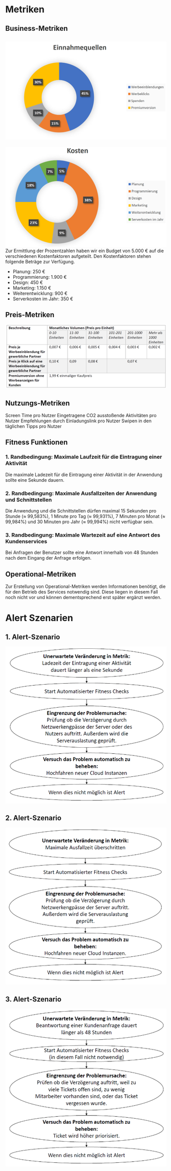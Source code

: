 # Metriken

## Business-Metriken
![Business-Metrik Einnahmequellen](Metriken-Raw/Businessmetriken1.PNG)
---
![Business-Metrik Kosten](Metriken-Raw/Businessmetriken2.PNG)
Zur Ermittlung der Prozentzahlen haben wir ein Budget von 5.000 € auf die verschiedenen Kostenfaktoren aufgeteilt. Den Kostenfaktoren stehen folgende Beträge zur Verfügung.
* Planung: 250 €
* Programmierung: 1.900 €
* Design: 450 €
* Marketing: 1.150 €
* Weiterentwicklung: 900 €
* Serverkosten im Jahr: 350 €
## Preis-Metriken
![Preismetrik](Metriken-Raw/Preismetrik.PNG)
## Nutzungs-Metriken
Screen Time pro Nutzer
Eingetragene CO2 ausstoßende Aktivitäten pro Nutzer
Empfehlungen durch Einladungslink pro Nutzer
Swipen in den täglichen Tipps pro Nutzer

## Fitness Funktionen
### 1. Randbedingung: Maximale Laufzeit für die Eintragung einer Aktivität
Die maximale Ladezeit für die Eintragung einer Aktivität in der Anwendung sollte eine Sekunde dauern.
### 2. Randbedingung: Maximale Ausfallzeiten der Anwendung und Schnittstellen
Die Anwendung und die Schnittstellen dürfen maximal 15 Sekunden pro Stunde (≈ 99,583%), 1 Minute pro Tag (≈ 99,931%), 7 Minuten pro Monat (≈ 99,984%) und 30 Minuten pro Jahr (≈ 99,994%) nicht verfügbar sein.
### 3. Randbedingung: Maximale Wartezeit auf eine Antwort des Kundenservices
Bei Anfragen der Benutzer sollte eine Antwort innerhalb von 48 Stunden nach dem Eingang der Anfrage erfolgen.
## Operational-Metriken
Zur Erstellung von Operational-Metriken werden Informationen benötigt, die für den Betrieb des Services notwendig sind. Diese liegen in diesem Fall noch nicht vor und können dementsprechend erst später ergänzt werden.

# Alert Szenarien
## 1. Alert-Szenario
![AlertSzenario 1](Metriken-Raw/AlertSzenario1.PNG)
## 2. Alert-Szenario
![AlertSzenario 2](Metriken-Raw/AlertSzenario2.PNG)
## 3. Alert-Szenario
![AlertSzenario 3](Metriken-Raw/AlertSzenario3.PNG)
